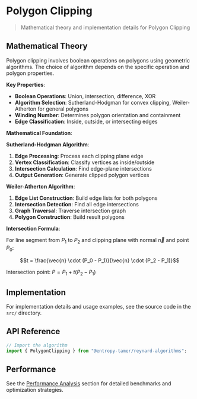 # Polygon Clipping

> Mathematical theory and implementation details for Polygon Clipping

## Mathematical Theory

Polygon clipping involves boolean operations on polygons using geometric algorithms. The choice of algorithm depends on the specific operation and polygon properties.

**Key Properties**:

- **Boolean Operations**: Union, intersection, difference, XOR
- **Algorithm Selection**: Sutherland-Hodgman for convex clipping, Weiler-Atherton for general polygons
- **Winding Number**: Determines polygon orientation and containment
- **Edge Classification**: Inside, outside, or intersecting edges

**Mathematical Foundation**:

**Sutherland-Hodgman Algorithm**:

1. **Edge Processing**: Process each clipping plane edge
2. **Vertex Classification**: Classify vertices as inside/outside
3. **Intersection Calculation**: Find edge-plane intersections
4. **Output Generation**: Generate clipped polygon vertices

**Weiler-Atherton Algorithm**:

1. **Edge List Construction**: Build edge lists for both polygons
2. **Intersection Detection**: Find all edge intersections
3. **Graph Traversal**: Traverse intersection graph
4. **Polygon Construction**: Build result polygons

**Intersection Formula**:

For line segment from $P_1$ to $P_2$ and clipping plane with normal $\vec{n}$ and point $P_0$:

$$t = \frac{\vec{n} \cdot (P_0 - P_1)}{\vec{n} \cdot (P_2 - P_1)}$$

Intersection point: $P = P_1 + t(P_2 - P_1)$

## Implementation

For implementation details and usage examples, see the source code in the `src/` directory.

## API Reference

```typescript
// Import the algorithm
import { PolygonClipping } from "@entropy-tamer/reynard-algorithms";
```

## Performance

See the [Performance Analysis](../performance/) section for detailed benchmarks and optimization strategies.
